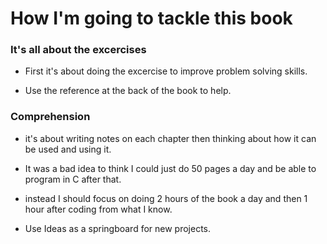 # How I'm going to tackle this book
### It's all about the excercises
- First it's about doing the excercise to improve problem solving skills. 

- Use the reference at the back of the book to help.

### Comprehension
- it's about writing notes on each chapter then thinking about how it can be used and using it.

- It was a bad idea to think I could just do 50 pages a day and be able to program in C after that.

- instead I should focus on doing 2 hours of the book a day and then 1 hour after coding from what I know.

- Use Ideas as a springboard for new projects.

